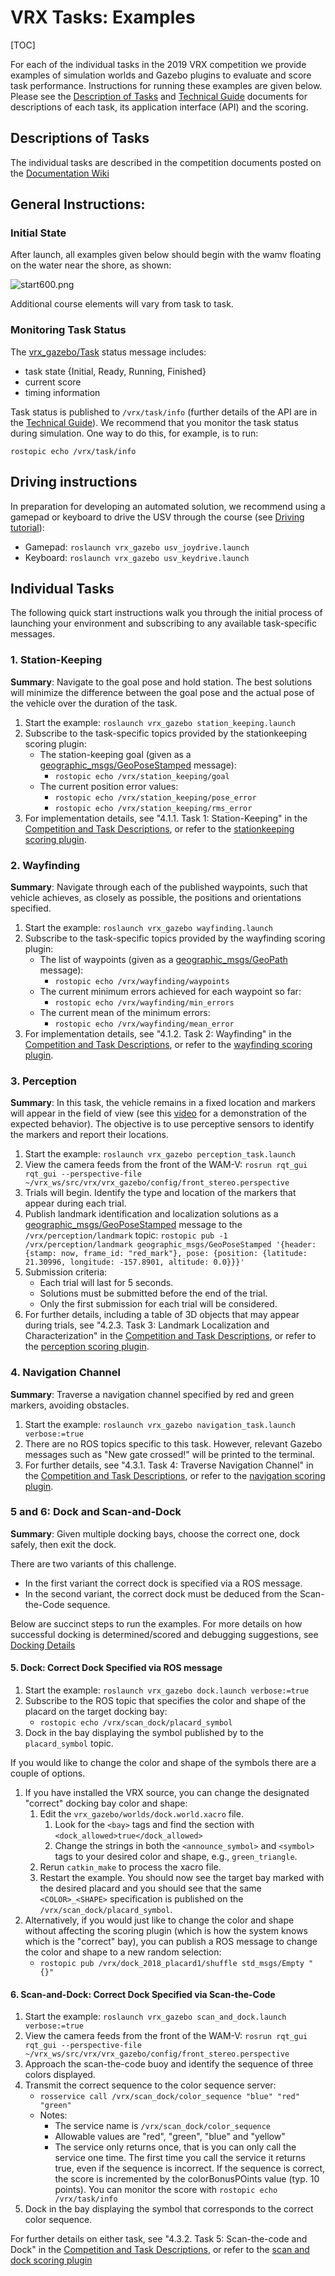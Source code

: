 # VRX Tasks: Examples #

[TOC]

For each of the individual tasks in the 2019 VRX competition we provide examples of simulation worlds and Gazebo plugins to evaluate and score task performance.  Instructions for running these examples are given below. Please see the [Description of Tasks](https://bitbucket.org/osrf/vrx/downloads/VRX%202019%20Task%20Descriptions_v1.1.pdf) and [Technical Guide](https://bitbucket.org/osrf/vrx/downloads/VRX%202019%20Technical%20Guide_v1.1.pdf) documents for descriptions of each task, its application interface (API) and the scoring.

## Descriptions of Tasks ##

The individual tasks are described in the competition documents posted on the [Documentation Wiki](https://bitbucket.org/osrf/vrx/wiki/documentation)

## General Instructions: ##

### Initial State ###
After launch, all examples given below should begin with the wamv floating on the water near the
shore, as shown:

![start600.png](https://bitbucket.org/repo/BgXLzgM/images/599749426-start600.png)

Additional course elements will vary from task to task.

### Monitoring Task Status ###

The [vrx_gazebo/Task](https://bitbucket.org/osrf/vrx/src/default/vrx_gazebo/msg/Task.msg) status message includes:

* task state {Initial, Ready, Running, Finished}
* current score
* timing information

Task status is published to `/vrx/task/info` (further details of the API are in the [Technical Guide](https://bitbucket.org/osrf/vrx/downloads/VRX%202019%20Technical%20Guide_v1.1.pdf)).  We recommend that you monitor the task status during simulation. One way to do this, for example, is to run:

```
rostopic echo /vrx/task/info
```

## Driving instructions

In preparation for developing an automated solution, we recommend using a gamepad or keyboard to drive the USV through the course (see [Driving tutorial](https://bitbucket.org/osrf/vrx/wiki/tutorials/Driving)):

  * Gamepad: `roslaunch vrx_gazebo usv_joydrive.launch`
  * Keyboard: `roslaunch vrx_gazebo usv_keydrive.launch`


## Individual Tasks ##
The following quick start instructions walk you through the initial process
of launching your environment and subscribing to any available task-specific messages.

### 1. Station-Keeping ###

**Summary**: Navigate to the goal pose and hold station. The best solutions will minimize the difference between the goal pose and the actual pose of the vehicle over the duration of the task.

1. Start the example: `roslaunch vrx_gazebo station_keeping.launch`
1. Subscribe to the task-specific topics provided by the stationkeeping scoring plugin:
    * The station-keeping goal (given as a [geographic_msgs/GeoPoseStamped](http://docs.ros.org/api/geographic_msgs/html/msg/GeoPoseStamped.html) message):
        * `rostopic echo /vrx/station_keeping/goal`
    * The current position error values:
        * `rostopic echo /vrx/station_keeping/pose_error`
        * `rostopic echo /vrx/station_keeping/rms_error`
1. For implementation details, see "4.1.1. Task 1: Station-Keeping" in the [Competition and Task Descriptions](https://bitbucket.org/osrf/vrx/downloads/VRX%202019%20Task%20Descriptions_v1.1.pdf), or refer to the [stationkeeping scoring plugin](https://bitbucket.org/osrf/vrx/src/default/vrx_gazebo/include/vrx_gazebo/stationkeeping_scoring_plugin.hh).

### 2. Wayfinding ###

**Summary**: Navigate through each of the published waypoints, such that vehicle achieves, as closely as possible, the positions and orientations specified.

1. Start the example: `roslaunch vrx_gazebo wayfinding.launch`
1. Subscribe to the task-specific topics provided by the wayfinding scoring plugin:
    * The list of waypoints (given as a [geographic_msgs/GeoPath](http://docs.ros.org/api/geographic_msgs/html/msg/GeoPath.html) message):
        * `rostopic echo /vrx/wayfinding/waypoints`
    * The current minimum errors achieved for each waypoint so far:
        * `rostopic echo /vrx/wayfinding/min_errors`
    * The current mean of the minimum errors: 
        * `rostopic echo /vrx/wayfinding/mean_error`
1. For implementation details, see "4.1.2. Task 2: Wayfinding" in the [Competition and Task Descriptions](https://bitbucket.org/osrf/vrx/downloads/VRX%202019%20Task%20Descriptions_v1.1.pdf), or refer to the [wayfinding scoring plugin](https://bitbucket.org/osrf/vrx/src/default/vrx_gazebo/include/vrx_gazebo/wayfinding_scoring_plugin.hh).

### 3. Perception ###

**Summary**: In this task, the vehicle remains in a fixed location and markers will appear in the field of view (see this [video](https://vimeo.com/321818142) for a demonstration of the expected behavior). The objective is to use perceptive sensors to identify the markers and report their locations.

1. Start the example: `roslaunch vrx_gazebo perception_task.launch`
1. View the camera feeds from the front of the WAM-V:
    `rosrun rqt_gui rqt_gui --perspective-file ~/vrx_ws/src/vrx/vrx_gazebo/config/front_stereo.perspective`
1. Trials will begin. Identify the type and location of the markers that appear during each trial.
1. Publish landmark identification and localization solutions as a [geographic_msgs/GeoPoseStamped](http://docs.ros.org/api/geographic_msgs/html/msg/GeoPoseStamped.html) message to the `/vrx/perception/landmark` topic:
    `rostopic pub -1 /vrx/perception/landmark geographic_msgs/GeoPoseStamped '{header: {stamp: now, frame_id: "red_mark"}, pose: {position: {latitude: 21.30996, longitude: -157.8901, altitude: 0.0}}}'`
1. Submission criteria:
    * Each trial will last for 5 seconds.
    * Solutions must be submitted before the end of the trial.
    * Only the first submission for each trial will be considered.
1. For further details, including a table of 3D objects that may appear during trials, see "4.2.3. Task 3: Landmark Localization and Characterization" in the [Competition and Task Descriptions](https://bitbucket.org/osrf/vrx/downloads/VRX%202019%20Task%20Descriptions_v1.1.pdf), or refer to the [perception scoring plugin](https://bitbucket.org/osrf/vrx/src/default/vrx_gazebo/include/vrx_gazebo/perception_scoring_plugin.hh).

### 4. Navigation Channel ###

**Summary**: Traverse a navigation channel specified by red and green markers, avoiding obstacles.

1. Start the example: `roslaunch vrx_gazebo navigation_task.launch verbose:=true`
1. There are no ROS topics specific to this task. However, relevant Gazebo messages such as "New gate crossed!" will be printed to the terminal.
1. For further details, see "4.3.1. Task 4: Traverse Navigation Channel" in the [Competition and Task Descriptions](https://bitbucket.org/osrf/vrx/downloads/VRX%202019%20Task%20Descriptions_v1.1.pdf), or refer to the [navigation scoring plugin](https://bitbucket.org/osrf/vrx/src/default/vrx_gazebo/include/vrx_gazebo/navigation_scoring_plugin.hh).

### 5 and 6: Dock and Scan-and-Dock ###

**Summary**: Given multiple docking bays, choose the correct one, dock safely, then exit the dock.

There are two variants of this challenge.

* In the first variant the correct dock is specified via a ROS message.  
* In the second variant, the correct dock must be deduced from the Scan-the-Code sequence.

Below are succinct steps to run the examples.  For more details on how successful docking is determined/scored and debugging suggestions, see [Docking Details](https://bitbucket.org/osrf/vrx/wiki/tutorials/docking_details)

#### 5. Dock: Correct Dock Specified via ROS message ####

1. Start the example: `roslaunch vrx_gazebo dock.launch verbose:=true`
1. Subscribe to the ROS topic that specifies the color and shape of the placard on the target docking bay:
    * `rostopic echo /vrx/scan_dock/placard_symbol`
1. Dock in the bay displaying the symbol published by to the `placard_symbol` topic.

If you would like to change the color and shape of the symbols there are a couple of options.  

1. If you have installed the VRX source, you can change the designated "correct" docking bay color and shape:
    1. Edit the `vrx_gazebo/worlds/dock.world.xacro` file.  
       1. Look for the `<bay>` tags and find the section with `<dock_allowed>true</dock_allowed>`
       1. Change the strings in both the `<announce_symbol>` and `<symbol>` tags to your desired color and shape, e.g., `green_triangle`.
    1. Rerun `catkin_make` to process the xacro file.
    1. Restart the example.  You should now see the target bay marked with the desired placard and you should see that the same `<COLOR>_<SHAPE>` specification is published on the  `/vrx/scan_dock/placard_symbol`.
1. Alternatively, if you would just like to change the color and shape without affecting the scoring plugin (which is how the system knows which is the "correct" bay), you can publish a ROS message to change the color and shape to a new random selection:
    * `rostopic pub /vrx/dock_2018_placard1/shuffle std_msgs/Empty "{}"` 



#### 6. Scan-and-Dock: Correct Dock Specified via Scan-the-Code ####

1. Start the example: `roslaunch vrx_gazebo scan_and_dock.launch verbose:=true`
1. View the camera feeds from the front of the WAM-V:
    `rosrun rqt_gui rqt_gui --perspective-file ~/vrx_ws/src/vrx/vrx_gazebo/config/front_stereo.perspective`
1. Approach the scan-the-code buoy and identify the sequence of three colors displayed.
1. Transmit the correct sequence to the color sequence server:
    * `rosservice call /vrx/scan_dock/color_sequence "blue" "red" "green"`
    * Notes:
        * The service name is `/vrx/scan_dock/color_sequence`
        * Allowable values are "red", "green", "blue" and "yellow"
        * The service only returns once, that is you can only call the service one time.  The first time you call the service it returns true, even if the sequence is incorrect.  If the sequence is correct, the score is incremented by the colorBonusPOints value (typ. 10 points).  You can monitor the score with `rostopic echo  /vrx/task/info` 
1. Dock in the bay displaying the symbol that corresponds to the correct color sequence.

For further details on either task, see "4.3.2. Task 5: Scan-the-code and Dock" in the [Competition and Task Descriptions](https://bitbucket.org/osrf/vrx/downloads/VRX%202019%20Task%20Descriptions_v1.1.pdf), or refer to the [scan and dock scoring plugin](https://bitbucket.org/osrf/vrx/src/default/vrx_gazebo/include/vrx_gazebo/scan_dock_scoring_plugin.hh)